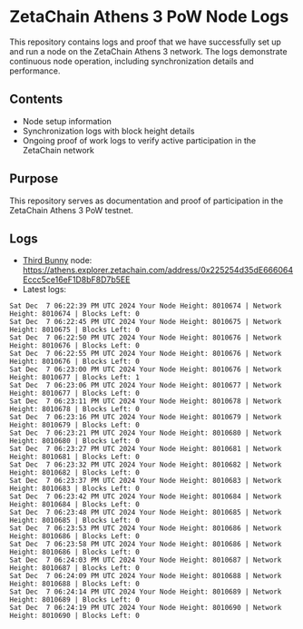 # ZetaChain Athens 3 PoW Node Logs
This repository contains logs and proof that we have successfully set up and run a node on the ZetaChain Athens 3 network. The logs demonstrate continuous node operation, including synchronization details and performance.

## Contents
- Node setup information
- Synchronization logs with block height details
- Ongoing proof of work logs to verify active participation in the ZetaChain network

## Purpose
This repository serves as documentation and proof of participation in the ZetaChain Athens 3 PoW testnet.

## Logs

- [Third Bunny](https://thirdbunny.xyz/) node: https://athens.explorer.zetachain.com/address/0x225254d35dE666064Eccc5ce16eF1D8bF8D7b5EE
- Latest logs:
```
Sat Dec  7 06:22:39 PM UTC 2024 Your Node Height: 8010674 | Network Height: 8010674 | Blocks Left: 0
Sat Dec  7 06:22:45 PM UTC 2024 Your Node Height: 8010675 | Network Height: 8010675 | Blocks Left: 0
Sat Dec  7 06:22:50 PM UTC 2024 Your Node Height: 8010676 | Network Height: 8010676 | Blocks Left: 0
Sat Dec  7 06:22:55 PM UTC 2024 Your Node Height: 8010676 | Network Height: 8010676 | Blocks Left: 0
Sat Dec  7 06:23:00 PM UTC 2024 Your Node Height: 8010676 | Network Height: 8010677 | Blocks Left: 1
Sat Dec  7 06:23:06 PM UTC 2024 Your Node Height: 8010677 | Network Height: 8010677 | Blocks Left: 0
Sat Dec  7 06:23:11 PM UTC 2024 Your Node Height: 8010678 | Network Height: 8010678 | Blocks Left: 0
Sat Dec  7 06:23:16 PM UTC 2024 Your Node Height: 8010679 | Network Height: 8010679 | Blocks Left: 0
Sat Dec  7 06:23:21 PM UTC 2024 Your Node Height: 8010680 | Network Height: 8010680 | Blocks Left: 0
Sat Dec  7 06:23:27 PM UTC 2024 Your Node Height: 8010681 | Network Height: 8010681 | Blocks Left: 0
Sat Dec  7 06:23:32 PM UTC 2024 Your Node Height: 8010682 | Network Height: 8010682 | Blocks Left: 0
Sat Dec  7 06:23:37 PM UTC 2024 Your Node Height: 8010683 | Network Height: 8010683 | Blocks Left: 0
Sat Dec  7 06:23:42 PM UTC 2024 Your Node Height: 8010684 | Network Height: 8010684 | Blocks Left: 0
Sat Dec  7 06:23:48 PM UTC 2024 Your Node Height: 8010685 | Network Height: 8010685 | Blocks Left: 0
Sat Dec  7 06:23:53 PM UTC 2024 Your Node Height: 8010686 | Network Height: 8010686 | Blocks Left: 0
Sat Dec  7 06:23:58 PM UTC 2024 Your Node Height: 8010686 | Network Height: 8010686 | Blocks Left: 0
Sat Dec  7 06:24:03 PM UTC 2024 Your Node Height: 8010687 | Network Height: 8010687 | Blocks Left: 0
Sat Dec  7 06:24:09 PM UTC 2024 Your Node Height: 8010688 | Network Height: 8010688 | Blocks Left: 0
Sat Dec  7 06:24:14 PM UTC 2024 Your Node Height: 8010689 | Network Height: 8010689 | Blocks Left: 0
Sat Dec  7 06:24:19 PM UTC 2024 Your Node Height: 8010690 | Network Height: 8010690 | Blocks Left: 0
```
